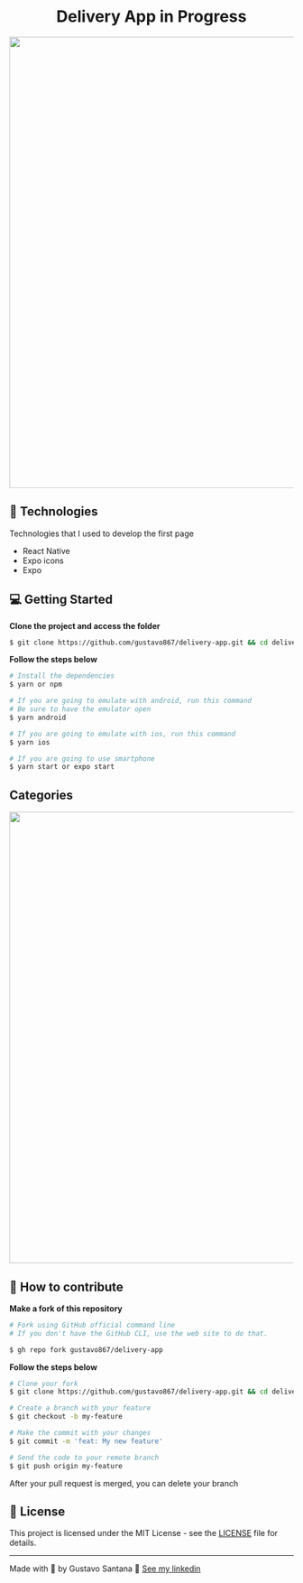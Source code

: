 <div align="center">
<h1>Delivery App in Progress</h1>
<img src="https://user-images.githubusercontent.com/63013756/86883536-87a5be80-c0c8-11ea-9eb4-f40fabdb2519.png" height="800"></img>
</div>

## 🚀 Technologies
Technologies that I used to develop the first page
- React Native
- Expo icons
- Expo

## 💻 Getting Started

**Clone the project and access the folder**

```bash
$ git clone https://github.com/gustavo867/delivery-app.git && cd delivery-app
```

**Follow the steps below**

```bash
# Install the dependencies
$ yarn or npm

# If you are going to emulate with android, run this command
# Be sure to have the emulator open
$ yarn android

# If you are going to emulate with ios, run this command
$ yarn ios

# If you are going to use smartphone 
$ yarn start or expo start
```
## Categories 
<div align="center">
  <img src="https://user-images.githubusercontent.com/63013756/86977730-adc47080-c153-11ea-8802-dde121b320ed.png" height="800"></img>
</div>

## 🤔 How to contribute

**Make a fork of this repository**

```bash
# Fork using GitHub official command line
# If you don't have the GitHub CLI, use the web site to do that.

$ gh repo fork gustavo867/delivery-app
```

**Follow the steps below**

```bash
# Clone your fork
$ git clone https://github.com/gustavo867/delivery-app.git && cd delivery-app

# Create a branch with your feature
$ git checkout -b my-feature

# Make the commit with your changes
$ git commit -m 'feat: My new feature'

# Send the code to your remote branch
$ git push origin my-feature
```

After your pull request is merged, you can delete your branch

 
## 📝 License

This project is licensed under the MIT License - see the [LICENSE](LICENSE) file for details.

---

Made with 💜 by Gustavo Santana 👋 [See my linkedin](https://www.linkedin.com/in/gustavo-santana-83ba611a6/)